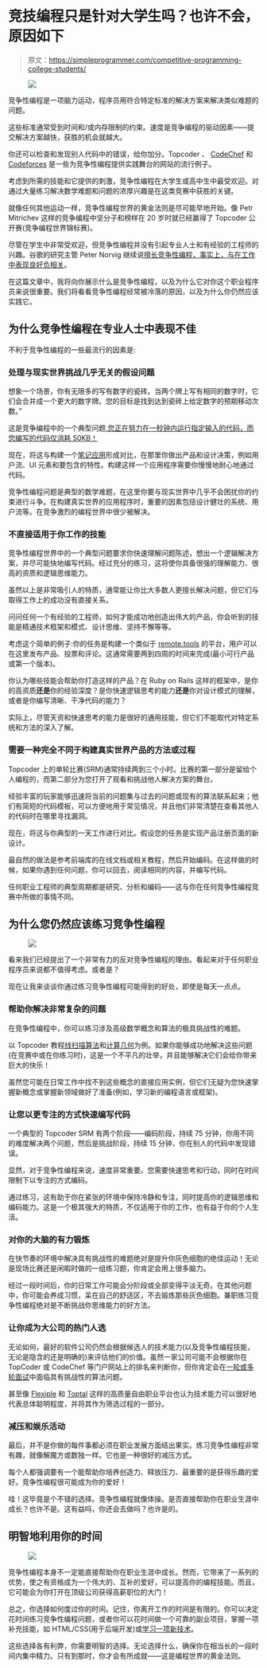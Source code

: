 # 竞技编程只是针对大学生吗？也许不会，原因如下

> 原文：<https://simpleprogrammer.com/competitive-programming-college-students/>

<figure class="alignright is-resized">

![](img/177867156a3fa81d87fc0e7b84f5e09e.png)

</figure>

竞争性编程是一项脑力运动，程序员用符合特定标准的解决方案来解决类似难题的问题。

这些标准通常受到时间和/或内存限制的约束。速度是竞争编程的驱动因素——提交解决方案越快，获胜的机会就越大。

你还可以检查和发现别人代码中的错误，给你加分。Topcoder 、 [CodeChef](http://www.codechef.com/) 和 [Codeforces](http://codeforces.com/) 是一些为竞争性编程提供实践舞台的网站的流行例子。

考虑到所需的技能和它提供的刺激，竞争性编程在大学生或高中生中最受欢迎。对通过大量练习解决数学难题和问题的浓厚兴趣是在这类竞赛中获胜的关键。

就像任何其他运动一样，竞争性编程世界的黄金法则是尽可能早地开始。像 Petr Mitrichev 这样的竞争编程中坚分子和榜样在 20 岁时就已经赢得了 Topcoder 公开赛(竞争编程世界锦标赛)。

尽管在学生中非常受欢迎，但竞争性编程并没有引起专业人士和有经验的工程师的兴趣。谷歌的研究主管 Peter Norvig 继续说[擅长竞争性编程，事实上，与在工作中表现良好负相关](https://catonmat.net/programming-competitions-work-performance)。

在这篇文章中，我将向你展示什么是竞争性编程，以及为什么它对你这个职业程序员来说很重要。我们将看看竞争性编程经常被冷落的原因，以及为什么你仍然应该实践它。

## 为什么竞争性编程在专业人士中表现不佳

不利于竞争性编程的一些最流行的因素是:

### 处理与现实世界挑战几乎无关的假设问题

想象一个场景，你有无限多的写有数字的瓷砖。当两个牌上写有相同的数字时，它们会合并成一个更大的数字牌。您的目标是找到达到瓷砖上给定数字的预期移动次数。”

这是竞争编程中的一个典型问题[,您正在努力在一秒钟内运行指定输入的代码，而您编写的代码仅消耗 50KB！](https://www.codechef.com/problems/TILEBAG)

现在，将这与构建一个[笔记应用](https://blog.flexiple.com/react-hooks-learn-by-building-a-notes-app/)形成对比，在那里你做出产品和设计决策，例如用户流、UI 元素和要包含的特性。构建这样一个应用程序需要你慢慢地耐心地通过代码。

竞争性编程问题是典型的数学难题，在这里你要与现实世界中几乎不会困扰你的约束进行斗争。在构建真实世界的应用程序时，重要的因素包括设计健壮的系统、用户流等。在竞争激烈的编程世界中很少被解决。

### 不直接适用于你工作的技能

竞争性编程世界中的一个典型问题要求你快速理解问题陈述，想出一个逻辑解决方案，并尽可能快地编写代码。经过充分的练习，这将使你具备很强的理解能力、很高的资质和逻辑思维能力。

虽然以上是非常吸引人的特质，通常能让你比大多数人更擅长解决问题，但它们与取得工作上的成功没有直接关系。

问问任何一个有经验的工程师，如何才能成功地创造出伟大的产品，你会听到的技能是精通技术框架和模式、设计思维、坚持不懈等等。

考虑这个简单的例子:你的任务是构建一个类似于 [remote.tools](https://remote.tools) 的平台，用户可以在这里发布产品、投票和评论。这通常需要两到四周的时间来完成(最小可行产品或第一个版本)。

你认为哪些技能会帮助你打造这样的产品？在 Ruby on Rails 这样的框架中，是你的高资质**还是**你的经验深度？是你快速逻辑思考的能力**还是**你对设计模式的理解，或者是你编写清晰、干净代码的能力？

实际上，尽管天资和快速思考的能力是很好的通用技能，但它们不能取代对特定系统和方法的深入了解。

### 需要一种完全不同于构建真实世界产品的方法或过程

Topcoder 上的单轮比赛(SRM)通常持续两到三个小时。比赛的第一部分是留给个人编程的，而第二部分为您打开了观看和挑战他人解决方案的舞台。

经验丰富的玩家能够迅速将当前的问题集与过去的问题或现有的算法联系起来；他们有简短的代码模板，可以方便地用于常见情况，并且他们非常清楚在查看其他人的代码时在哪里寻找漏洞。

现在，将这与你典型的一天工作进行对比。假设您的任务是实现产品注册页面的新设计。

最自然的做法是参考前端库的在线文档或相关教程，然后开始编码。在这样做的时候，如果你遇到任何问题，你可以回去，阅读相同的内容，并编写代码。

任何职业工程师的典型周期都是研究、分析和编码——这与你在任何竞争性编程竞赛中所做的事情不同。

## 为什么您仍然应该练习竞争性编程

<figure class="alignright is-resized">

![](img/5e2ae64357d5b6104e2956f4f714b911.png)

</figure>

看来我们已经提出了一个非常有力的反对竞争性编程的理由。看起来对于任何职业程序员来说都不值得考虑。或者是？

现在让我来谈谈你通过练习竞争性编程可能得到的好处，即使是每天一点点。

### 帮助你解决非常复杂的问题

在竞争性编程中，你可以练习涉及高级数学概念和算法的极具挑战性的难题。

以 Topcoder 教程[线扫描算法](https://www.topcoder.com/community/competitive-programming/tutorials/line-sweep-algorithms/)和[计算几何](https://community.topcoder.com/tc?module=Static&d1=features&d2=091806)为例。如果你能够成功地解决这些问题(在竞赛中或在你练习时)，这是一个不平凡的壮举，并且能够解决它们会给你带来巨大的快乐！

虽然您可能在日常工作中找不到这些概念的直接应用实例，但它们无疑为您快速掌握新概念或掌握新领域做好了准备(例如，学习新的编程语言或框架)。

### 让您以更专注的方式快速编写代码

一个典型的 Topcoder SRM 有两个阶段——编码阶段，持续 75 分钟，你用不同的难度解决两个问题，然后是挑战阶段，持续 15 分钟，你在别人的代码中发现错误。

显然，对于竞争性编程来说，速度非常重要。您需要快速思考和行动，同时在时间限制下以专注的方式编码。

通过练习，这有助于你在紧张的环境中保持冷静和专注，同时提高你的逻辑思维和编码能力。这是一个极其强大的特质，不仅适用于你的工作，也有益于你的个人生活。

### 对你的大脑的有力锻炼

在快节奏的环境中解决具有挑战性的难题绝对是提升你灰色细胞的绝佳运动！无论是现场比赛还是闲暇时做的一组练习题，你肯定会用上很多脑力。

经过一段时间后，你的日常工作可能会分阶段或全部变得平淡无奇。在其他问题中，你可能会养成习惯，呆在自己的舒适区，不去锻炼那些灰色细胞。兼职练习竞争性编程绝对是不断挑战你思维能力的好方法。

### 让你成为大公司的热门人选

无论如何，最好的软件公司仍然会根据候选人的技术能力(以及竞争性编程技能，无论是隐含的还是明确的)来评估他们的价值。虽然一家公司可能不会根据你在 TopCoder 或 CodeChef 等门户网站上的排名来判断你，但你肯定会在[一轮或多轮面试](https://simpleprogrammer.com/top-programming-interview-questions/)中面临具有挑战性的算法问题。

甚至像 [Flexiple](https://www.flexiple.com) 和 [Toptal](https://www.toptal.com) 这样的高质量自由职业平台也认为技术能力可以很好地代表总体聪明程度，并将其作为筛选过程的一部分。

### 减压和娱乐活动

最后，并不是你做的每件事都必须在职业发展方面结出果实。练习竞争性编程非常有趣，就像解魔方或数独一样。它也是一种很好的减压方式。

每个人都强调要有一个能帮助你培养创造力、释放压力、最重要的是获得乐趣的爱好。竞争性编程很可能成为你的爱好！

哇！这毕竟是个不错的选择。竞争性编程就像体操。是否直接帮助你在职业生涯中成长？也许不是。这有益吗，你还会去做吗？也许是的。

## 明智地利用你的时间

<figure class="alignright is-resized">

![](img/27f1dc14202257c21c6a6b073e52fec8.png)

</figure>

竞争性编程本身不一定能直接帮助你在职业生涯中成长。然而，它带来了一系列的优势，使之有资格成为一个伟大的、互补的爱好，可以提高你的编程技能。而且，它可能会为你打开在顶级公司获得高薪职位的大门！

总之，你选择如何度过你的时间。记住，你离开工作的时间是有限的。你可以决定花时间练习竞争性编程问题，或者你可以花时间做一个可靠的副业项目，掌握一项补充技能，如 HTML/CSS(用于后端开发)或[学习一项新技术](https://simpleprogrammer.com/sevenlanguages-sevenweeks)。

这些选择各有利弊，你需要明智的选择。无论选择什么，确保你在相当长的一段时间内集中精力。只有到那时，你才会有所成就——这是编程世界的黄金法则。